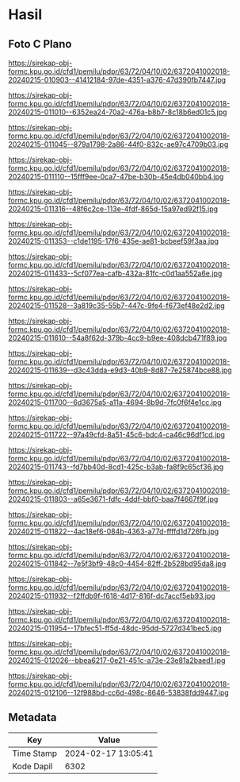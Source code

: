 # Hasil

## Foto C Plano

https://sirekap-obj-formc.kpu.go.id/cfd1/pemilu/pdpr/63/72/04/10/02/6372041002018-20240215-010903--41412184-97de-4351-a376-47d390fb7447.jpg

https://sirekap-obj-formc.kpu.go.id/cfd1/pemilu/pdpr/63/72/04/10/02/6372041002018-20240215-011010--6352ea24-70a2-476a-b8b7-8c18b6ed01c5.jpg

https://sirekap-obj-formc.kpu.go.id/cfd1/pemilu/pdpr/63/72/04/10/02/6372041002018-20240215-011045--879a1798-2a86-44f0-832c-ae97c4709b03.jpg

https://sirekap-obj-formc.kpu.go.id/cfd1/pemilu/pdpr/63/72/04/10/02/6372041002018-20240215-011110--15fff9ee-0ca7-47be-b30b-45e4db040bb4.jpg

https://sirekap-obj-formc.kpu.go.id/cfd1/pemilu/pdpr/63/72/04/10/02/6372041002018-20240215-011316--48f6c2ce-113e-4fdf-865d-15a97ed92f15.jpg

https://sirekap-obj-formc.kpu.go.id/cfd1/pemilu/pdpr/63/72/04/10/02/6372041002018-20240215-011353--c1de1195-17f6-435e-ae81-bcbeef59f3aa.jpg

https://sirekap-obj-formc.kpu.go.id/cfd1/pemilu/pdpr/63/72/04/10/02/6372041002018-20240215-011433--5cf077ea-cafb-432a-81fc-c0d1aa552a6e.jpg

https://sirekap-obj-formc.kpu.go.id/cfd1/pemilu/pdpr/63/72/04/10/02/6372041002018-20240215-011528--3a819c35-55b7-447c-9fe4-f673ef48e2d2.jpg

https://sirekap-obj-formc.kpu.go.id/cfd1/pemilu/pdpr/63/72/04/10/02/6372041002018-20240215-011610--54a8f62d-379b-4cc9-b9ee-408dcb471f89.jpg

https://sirekap-obj-formc.kpu.go.id/cfd1/pemilu/pdpr/63/72/04/10/02/6372041002018-20240215-011639--d3c43dda-e9d3-40b9-8d87-7e25874bce88.jpg

https://sirekap-obj-formc.kpu.go.id/cfd1/pemilu/pdpr/63/72/04/10/02/6372041002018-20240215-011700--6d3675a5-a11a-4694-8b9d-7fc0f6f4e1cc.jpg

https://sirekap-obj-formc.kpu.go.id/cfd1/pemilu/pdpr/63/72/04/10/02/6372041002018-20240215-011722--97a49cfd-8a51-45c6-bdc4-ca46c96df1cd.jpg

https://sirekap-obj-formc.kpu.go.id/cfd1/pemilu/pdpr/63/72/04/10/02/6372041002018-20240215-011743--fd7bb40d-8cd1-425c-b3ab-fa8f9c65cf36.jpg

https://sirekap-obj-formc.kpu.go.id/cfd1/pemilu/pdpr/63/72/04/10/02/6372041002018-20240215-011803--a65e3671-fdfc-4ddf-bbf0-baa7f4667f9f.jpg

https://sirekap-obj-formc.kpu.go.id/cfd1/pemilu/pdpr/63/72/04/10/02/6372041002018-20240215-011822--4ac18ef6-084b-4363-a77d-ffffd1d726fb.jpg

https://sirekap-obj-formc.kpu.go.id/cfd1/pemilu/pdpr/63/72/04/10/02/6372041002018-20240215-011842--7e5f3bf9-48c0-4454-82ff-2b528bd95da8.jpg

https://sirekap-obj-formc.kpu.go.id/cfd1/pemilu/pdpr/63/72/04/10/02/6372041002018-20240215-011932--f2ffdb9f-f618-4d17-816f-dc7accf5eb93.jpg

https://sirekap-obj-formc.kpu.go.id/cfd1/pemilu/pdpr/63/72/04/10/02/6372041002018-20240215-011954--17bfec51-ff5d-48dc-95dd-5727d341bec5.jpg

https://sirekap-obj-formc.kpu.go.id/cfd1/pemilu/pdpr/63/72/04/10/02/6372041002018-20240215-012026--bbea6217-0e21-451c-a73e-23e81a2baed1.jpg

https://sirekap-obj-formc.kpu.go.id/cfd1/pemilu/pdpr/63/72/04/10/02/6372041002018-20240215-012106--12f988bd-cc6d-498c-8646-53838fdd9447.jpg


## Metadata

| Key        | Value               |
| ---------- | ------------------- |
| Time Stamp | 2024-02-17 13:05:41 |
| Kode Dapil | 6302                |



